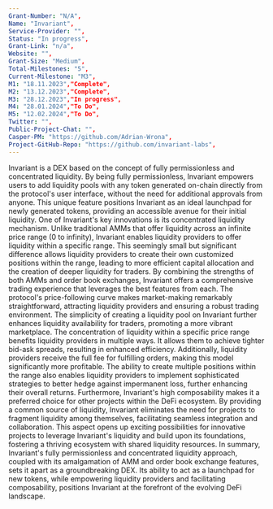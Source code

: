 ```yaml
---
Grant-Number: "N/A",
Name: "Invariant",
Service-Provider: "",
Status: "In progress",
Grant-Link: "n/a",
Website: "",
Grant-Size: "Medium",
Total-Milestones: "5",
Current-Milestone: "M3",
M1: "18.11.2023","Complete",
M2: "13.12.2023","Complete",
M3: "28.12.2023","In progress",
M4: "28.01.2024","To Do",
M5: "12.02.2024","To Do",
Twitter: "",
Public-Project-Chat: "",
Casper-PM: "https://github.com/Adrian-Wrona",
Project-GitHub-Repo: "https://github.com/invariant-labs",
---
```

<!--lang:en--> 
Invariant is a DEX based on the concept of fully permissionless and concentrated liquidity. By being fully permissionless, Invariant empowers users to add liquidity pools with any token generated on-chain directly from the protocol's user interface, without the need for additional approvals from anyone. This unique feature positions Invariant as an ideal launchpad for newly generated tokens, providing an accessible avenue for their initial liquidity.
One of Invariant's key innovations is its concentrated liquidity mechanism. Unlike traditional AMMs that offer liquidity across an infinite price range (0 to infinity), Invariant enables liquidity providers to offer liquidity within a specific range. This seemingly small but significant difference allows liquidity providers to create their own customized positions within the range, leading to more efficient capital allocation and the creation of deeper liquidity for traders.
By combining the strengths of both AMMs and order book exchanges, Invariant offers a comprehensive trading experience that leverages the best features from each. The protocol's price-following curve makes market-making remarkably straightforward, attracting liquidity providers and ensuring a robust trading environment. The simplicity of creating a liquidity pool on Invariant further enhances liquidity availability for traders, promoting a more vibrant marketplace.
The concentration of liquidity within a specific price range benefits liquidity providers in multiple ways. It allows them to achieve tighter bid-ask spreads, resulting in enhanced efficiency. Additionally, liquidity providers receive the full fee for fulfilling orders, making this model significantly more profitable. The ability to create multiple positions within the range also enables liquidity providers to implement sophisticated strategies to better hedge against impermanent loss, further enhancing their overall returns.
Furthermore, Invariant's high composability makes it a preferred choice for other projects within the DeFi ecosystem. By providing a common source of liquidity, Invariant eliminates the need for projects to fragment liquidity among themselves, facilitating seamless integration and collaboration. This aspect opens up exciting possibilities for innovative projects to leverage Invariant's liquidity and build upon its foundations, fostering a thriving ecosystem with shared liquidity resources.
In summary, Invariant's fully permissionless and concentrated liquidity approach, coupled with its amalgamation of AMM and order book exchange features, sets it apart as a groundbreaking DEX. Its ability to act as a launchpad for new tokens, while empowering liquidity providers and facilitating composability, positions Invariant at the forefront of the evolving DeFi landscape.


<!--lang:es--] 
<!--lang:de--] 
<!--lang:fr--] 
<!--lang:pl--] 
<!--lang:uk--] 
[!--lang:*-->  
